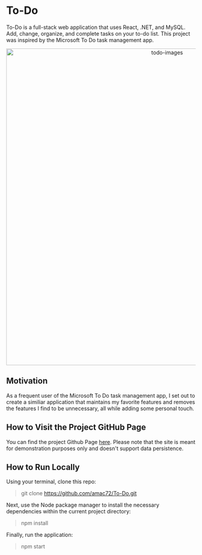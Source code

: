 # To-Do
To-Do is a full-stack web application that uses React, .NET, and MySQL. Add, change, organize, and complete tasks on your to-do list. This project was inspired by the Microsoft To Do task management app.

<p align="center">
<img width="840" alt="todo-images" src="https://user-images.githubusercontent.com/93621884/184045711-65a17943-7a0d-4fa9-b0db-ee76397f2a39.png">
</p>

## Motivation
As a frequent user of the Microsoft To Do task management app, I set out to create a similiar application that maintains my favorite features and removes the features I find to be unnecessary, all while adding some personal touch.

## How to Visit the Project GitHub Page
You can find the project Github Page [here](https://austinmclain.github.io/To-Do/). Please note that the site is meant for demonstration purposes only and doesn't support data persistence.

## How to Run Locally
Using your terminal, clone this repo:
> git clone https://github.com/amac72/To-Do.git

Next, use the Node package manager to install the necessary dependencies within the current project directory:
> npm install

Finally, run the application:
> npm start
